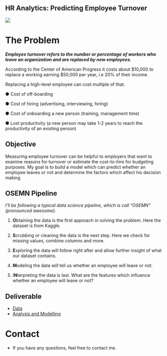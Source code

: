 ## **HR Analytics: Predicting Employee Turnover**
<img src="https://static1.squarespace.com/static/5144a1bde4b033f38036b7b9/t/56ab72ebbe7b96fafe9303f5/1454076676264/"/>


# The Problem

***Employee turnover refers to the number or percentage of workers who leave an organization and are replaced by new employees.*** 

According to the Center of American Progress it costs about $10,000 to replace a working earning $50,000 per year, i.e 20% of their income.

Replacing a high-level employee can cost multiple of that.

 ● Cost of off-boarding 
 
 ● Cost of hiring (advertising, interviewing, hiring) 
 
 ● Cost of onboarding a new person (training, management time) 
 
 ● Lost productivity (a new person may take 1-2 years to reach the    productivity of an existing person) 

## Objective
  
Measuring employee turnover can be helpful to employers that want to examine reasons for turnover or estimate the cost-to-hire for budgeting purposes. 
My goal is to build a model which can predict whether an employee leaves or not and determine the factors which affect his decision making


## OSEMN Pipeline

_I’ll be following a typical data science pipeline, which is call “OSEMN” (pronounced awesome)._

1.  **O**btaining the data is the first approach in solving the problem. Here the dataset is from Kaggle.
    
2.  **S**crubbing or cleaning the data is the next step. Here we check for missing values, combine columns and more.
    
3.  **E**xploring the data will follow right after and allow further insight of what our dataset contains. 
    
4.  **M**odeling the data will tell us whether an employee will leave or not.
    
5.  I**N**terpreting the data is last. What are the features which influence whether an employee will leave or not?

## Deliverable

- [Data](https://github.com/io99/Employee_turnover_prediction/blob/master/HR.csv)
 - [Analysis and Modelling ](https://github.com/io99/Employee_turnover_prediction/blob/master/employee_turnover_prediction.ipynb)
# Contact
-   If you have any questions, feel free to contact me.
